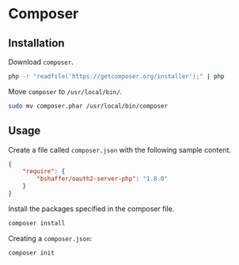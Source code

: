 Composer
========


Installation
--------------------------------------------------

Download `composer`.

```bash
php -r "readfile('https://getcomposer.org/installer');" | php
```

Move `composer` to `/usr/local/bin/`.

```bash
sudo mv composer.phar /usr/local/bin/composer
```

Usage
--------------------------------------------------

Create a file called `composer.json` with the following sample content.

```json
{
    "require": {
        "bshaffer/oauth2-server-php": "1.8.0"
    }
}
```

Install the packages specified in the composer file.

```bash
composer install
```

Creating a `composer.json`:

```bash
composer init
```